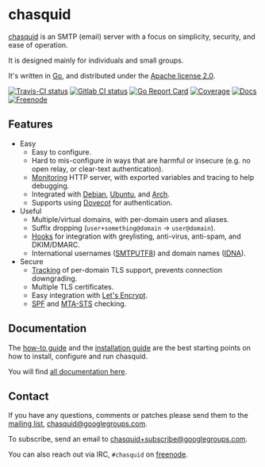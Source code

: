 
# chasquid

[chasquid](https://blitiri.com.ar/p/chasquid) is an SMTP (email) server with a
focus on simplicity, security, and ease of operation.

It is designed mainly for individuals and small groups.

It's written in [Go](https://golang.org), and distributed under the
[Apache license 2.0](http://en.wikipedia.org/wiki/Apache_License).

[![Travis-CI status](https://travis-ci.org/albertito/chasquid.svg?branch=master)](https://travis-ci.org/albertito/chasquid)
[![Gitlab CI status](https://gitlab.com/albertito/chasquid/badges/master/pipeline.svg)](https://gitlab.com/albertito/chasquid/pipelines)
[![Go Report Card](https://goreportcard.com/badge/github.com/albertito/chasquid)](https://goreportcard.com/report/github.com/albertito/chasquid)
[![Coverage](https://img.shields.io/badge/coverage-next-brightgreen.svg)](https://blitiri.com.ar/p/chasquid/coverage.html)
[![Docs](https://img.shields.io/badge/docs-reference-blue.svg)](https://blitiri.com.ar/p/chasquid/docs/)
[![Freenode](https://img.shields.io/badge/chat-freenode-blue.svg)](https://webchat.freenode.net/#chasquid)


## Features

* Easy
    * Easy to configure.
    * Hard to mis-configure in ways that are harmful or insecure (e.g. no open
      relay, or clear-text authentication).
    * [Monitoring] HTTP server, with exported variables and tracing to help
      debugging.
    * Integrated with [Debian], [Ubuntu], and [Arch].
    * Supports using [Dovecot] for authentication.
* Useful
    * Multiple/virtual domains, with per-domain users and aliases.
    * Suffix dropping (`user+something@domain` → `user@domain`).
    * [Hooks] for integration with greylisting, anti-virus, anti-spam, and
      DKIM/DMARC.
    * International usernames ([SMTPUTF8]) and domain names ([IDNA]).
* Secure
    * [Tracking] of per-domain TLS support, prevents connection downgrading.
    * Multiple TLS certificates.
    * Easy integration with [Let's Encrypt].
    * [SPF] and [MTA-STS] checking.


[Arch]: https://www.archlinux.org/
[Debian]: https://debian.org
[Dovecot]: https://blitiri.com.ar/p/chasquid/docs/dovecot/
[Hooks]: https://blitiri.com.ar/p/chasquid/docs/hooks/
[IDNA]: https://en.wikipedia.org/wiki/Internationalized_domain_name
[Let's Encrypt]: https://letsencrypt.org
[MTA-STS]: https://tools.ietf.org/html/rfc8461
[Monitoring]: https://blitiri.com.ar/p/chasquid/docs/monitoring/
[SMTPUTF8]: https://en.wikipedia.org/wiki/Extended_SMTP#SMTPUTF8
[SPF]: https://en.wikipedia.org/wiki/Sender_Policy_Framework
[Tracking]: https://blitiri.com.ar/p/chasquid/docs/sec-levels/
[Ubuntu]: https://ubuntu.com


## Documentation

The [how-to guide](https://blitiri.com.ar/p/chasquid/docs/howto/) and the
[installation guide](https://blitiri.com.ar/p/chasquid/docs/install/) are the
best starting points on how to install, configure and run chasquid.

You will find [all documentation here](https://blitiri.com.ar/p/chasquid/docs/).


## Contact

If you have any questions, comments or patches please send them to the [mailing
list](https://groups.google.com/forum/#!forum/chasquid),
chasquid@googlegroups.com.

To subscribe, send an email to chasquid+subscribe@googlegroups.com.

You can also reach out via IRC, `#chasquid` on
[freenode](https://freenode.net/).


